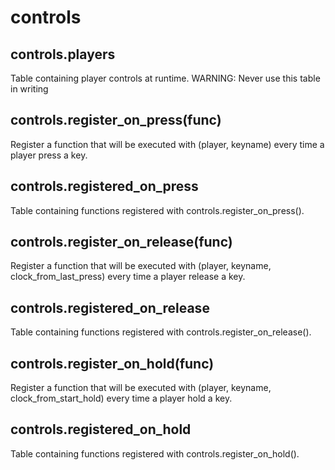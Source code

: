 # controls

## controls.players
Table containing player controls at runtime.
WARNING: Never use this table in writing

## controls.register_on_press(func)
Register a function that will be executed with (player, keyname) every time a player press a key.

## controls.registered_on_press
Table containing functions registered with controls.register_on_press().

## controls.register_on_release(func)
Register a function that will be executed with (player, keyname, clock_from_last_press) every time a player release a key.

## controls.registered_on_release
Table containing functions registered with controls.register_on_release().

## controls.register_on_hold(func)
Register a function that will be executed with (player, keyname, clock_from_start_hold) every time a player hold a key.

## controls.registered_on_hold
Table containing functions registered with controls.register_on_hold().